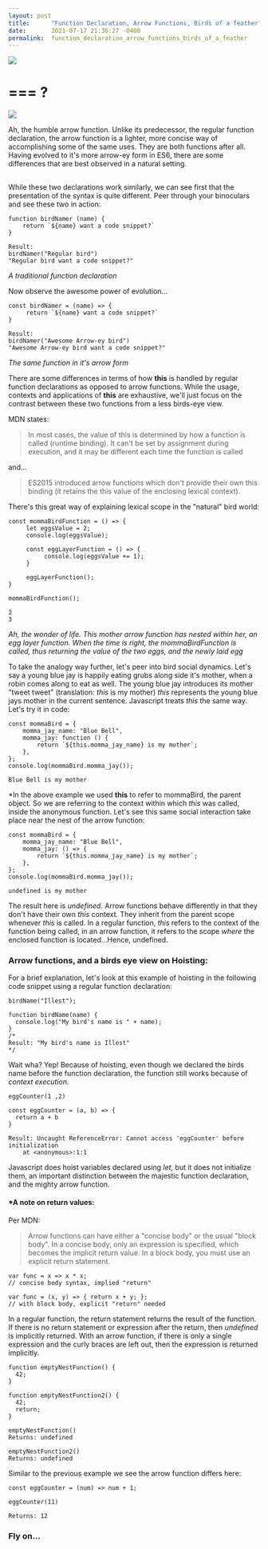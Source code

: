 ```yaml
---
layout: post
title:      "Function Declaration, Arrow Functions, Birds of a feather?"
date:       2021-07-17 21:36:27 -0400
permalink:  function_declaration_arrow_functions_birds_of_a_feather
---
```



![](https://upload.wikimedia.org/wikipedia/en/0/0a/Flappy_Bird_icon.png)
# === ?
![](https://store-images.s-microsoft.com/image/apps.64975.13564424126320075.f39b613e-67f4-4c85-8d4f-ad9a47ecfa42.8390d401-ed7c-4be6-879c-4b27f89a7d44?mode=scale&q=90&h=270&w=270&background=%230078D7)

Ah, the humble arrow function. Unlike its predecessor, the regular function declaration, the arrow function is a lighter, more concise way of accomplishing some of the same uses. They are both functions after all. Having evolved to it's more arrow-ey form in ES6, there are some differences that are best observed in a natural setting.

## 
While these two declarations work similarly, we can see first that the presentation of the syntax is quite different. Peer through your binoculars and see these two in action:
```
function birdNamer (name) {
    return `${name} want a code snippet?`
}

Result: 
birdNamer("Regular bird")
"Regular bird want a code snippet?"
```
*A traditional function declaration*

Now observe the awesome power of evolution...

```
const birdNamer = (name) => {
     return `${name} want a code snippet?`
}

Result:
birdNamer("Awesome Arrow-ey bird")
"Awesome Arrow-ey bird want a code snippet?"
```
*The same function in it's arrow form*

There are some differences in terms of how **this** is handled by regular function declarations as opposed to arrow functions. While the usage, contexts and applications of **this** are exhaustive, we'll just focus on the contrast between these two functions from a less birds-eye view.

MDN states:
> In most cases, the value of this is determined by how a function is called (runtime binding). It can't be set by assignment during execution, and it may be different each time the function is called

and...

> ES2015 introduced arrow functions which don't provide their own this binding (it retains the this value of the enclosing lexical context).

There's this great way of explaining lexical scope in the "natural" bird world:

```
const mommaBirdFunction = () => {
     let eggsValue = 2;
     console.log(eggsValue);

     const eggLayerFunction = () => {
          console.log(eggsValue += 1);
     }

     eggLayerFunction();
}

mommaBirdFunction();

2
3
```
*Ah, the wonder of life. This mother arrow function has nested within her, an egg layer function. When the time is right, the mommaBirdFunction is called, thus returning the value of the two eggs, and the newly laid egg*

To take the analogy way further, let's peer into bird social dynamics. Let's say a young blue jay is happily eating grubs along side it's mother, when a robin comes along to eat as well. The young blue jay introduces its mother "tweet tweet" (translation: *this* is my mother) *this* represents the young blue jays mother in the current sentence. Javascript treats *this* the same way. Let's try it in code:

```
const mommaBird = {
    momma_jay_name: "Blue Bell",
    momma_jay: function () {
        return `${this.momma_jay_name} is my mother`;
    },
};
console.log(mommaBird.momma_jay());

Blue Bell is my mother
```
*In the above example we used **this** to refer to mommaBird, the parent object. So we are referring to the context within which *this* was called, inside the anonymous function. Let's see this same social interaction take place near the nest of the arrow function:

```
const mommaBird = {
    momma_jay_name: "Blue Bell",
    momma_jay: () => {
        return `${this.momma_jay_name} is my mother`;
    },
};
console.log(mommaBird.momma_jay());

undefined is my mother
```
The result here is *undefined*. Arrow functions behave differently in that they don't have their own *this* context. They inherit from the parent scope whenever *this* is called. In a regular function, *this* refers to the context of the function being called, in an arrow function, it refers to the scope *where* the enclosed function is located...Hence, undefined. 

### Arrow functions, and a birds eye view on Hoisting:

For a brief explanation, let's look at this example of hoisting in the following code snippet using a regular function declaration:
```
birdName("Illest");

function birdName(name) {
  console.log("My bird's name is " + name);
}
/*
Result: "My bird's name is Illest"
*/
```
Wait wha? Yep! Because of hoisting, even though we declared the birds name before the function declaration, the function still works because of *context execution*. 


```
eggCounter(1 ,2)

const eggCounter = (a, b) => {
  return a + b
}

Result: Uncaught ReferenceError: Cannot access 'eggCounter' before initialization
    at <anonymous>:1:1
```


Javascript does hoist variables declared using *let*, but it does not initialize them, an important distinction between the majestic function declaration, and the mighty arrow function.

#### *A note on return values:

Per MDN:
> Arrow functions can have either a "concise body" or the usual "block body". In a concise body, only an expression is specified, which becomes the implicit return value. In a block body, you must use an explicit return statement.
> 
```
var func = x => x * x;
// concise body syntax, implied "return"

var func = (x, y) => { return x + y; };
// with block body, explicit "return" needed
```

In a regular function, the return statement returns the result of the function. If there is no return statement or expression after the return, then *undefined* is implicitly returned. With an arrow function, if there is only a single expression and the curly braces are left out, then the expression is returned implicitly. 

```
function emptyNestFunction() {
  42;
}

function emptyNestFunction2() {
  42;
  return;
}

emptyNestFunction() 
Returns: undefined

emptyNestFunction2()
Returns: undefined
```

Similar to the previous example we see the arrow function differs here:

```
const eggCounter = (num) => num + 1;

eggCounter(11)

Returns: 12
```
### Fly on...

